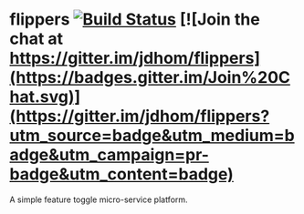 flippers [![Build Status](https://travis-ci.org/jdhom/flippers.svg)](https://travis-ci.org/jdhom/flippers.svg?branch=master) [![Join the chat at https://gitter.im/jdhom/flippers](https://badges.gitter.im/Join%20Chat.svg)](https://gitter.im/jdhom/flippers?utm_source=badge&utm_medium=badge&utm_campaign=pr-badge&utm_content=badge)
========

A simple feature toggle micro-service platform.
